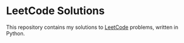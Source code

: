 # LeetCode Solutions

This repository contains my solutions to [LeetCode](https://leetcode.com/) problems, written in Python.
